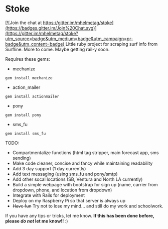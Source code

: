 # Stoke

[![Join the chat at https://gitter.im/mhelmetag/stoke](https://badges.gitter.im/Join%20Chat.svg)](https://gitter.im/mhelmetag/stoke?utm_source=badge&utm_medium=badge&utm_campaign=pr-badge&utm_content=badge)
Little ruby project for scraping surf info from Surfline. More to come. Maybe getting rail-y soon.

Requires these gems:
* mechanize
```
gem install mechanize
```
* action_mailer
```
gem install actionmailer
```
* pony
```
gem install pony
```
* sms_fu
```
gem install sms_fu
```

TODO:
* Compartmentalize functions (html tag stripper, main forecast app, sms sending)
* Make code cleaner, concise and fancy while maintaining readability
* Add 3 day support (1 day currently)
* Add text messaging (using sms_fu and pony/smtp)
* Add other socal locations (SB, Ventura and North LA currently)
* Build a simple webpage with bootstrap for sign up (name, carrier from dropdown, phone, and location from dropdown)
* Integrate with Rails for deployment
* Deploy on my Raspberry Pi so that server is always up
* ~~Have fun~~ Try not to lose my mind... and still do my work and schoolwork.

If you have any tips or tricks, let me know. **If this has been done before, please _do not_ let me know!!** :)
